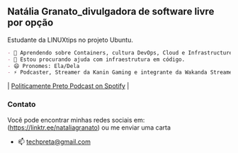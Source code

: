 ## Natália Granato_divulgadora de software livre por opção
Estudante da LINUXtips no projeto Ubuntu.

```markdown
- 🌱 Aprendendo sobre Containers, cultura DevOps, Cloud e Infrastructure as Code.
- 🤔 Estou procurando ajuda com infraestrutura em código.
- 😄 Pronomes: Ela/Dela
- ⚡ Podcaster, Streamer da Kanin Gaming e integrante da Wakanda Streamers
```

| [Politicamente Preto Podcast on Spotify](https://spoti.fi/3HQtedS>) |


### Contato
Você pode encontrar minhas redes sociais em: (https://linktr.ee/nataliagranato) ou me enviar uma carta
- 📫 techpreta@gmail.com
